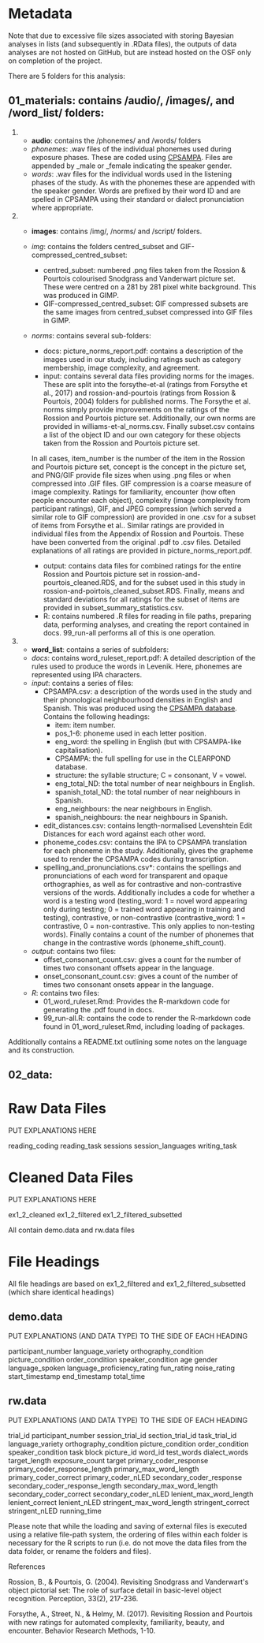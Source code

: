 # Metadata

Note that due to excessive file sizes associated with storing Bayesian analyses in lists (and subsequently in .RData files), the outputs of data analyses are not hosted on GitHub, but are instead hosted on the OSF only on completion of the project.

There are 5 folders for this analysis:

## **01_materials**: contains /audio/, /images/, and /word_list/ folders:

1. * **audio**: contains the /phonemes/ and /words/ folders
    * *phonemes*: .wav files of the individual phonemes used during exposure phases. These are coded using [CPSAMPA](http://clearpond.northwestern.edu/ipa_cpsampa.html). Files are appended by _male or _female indicating the speaker gender.
    * *words*: .wav files for the individual words used in the listening phases of the study. As with the phonemes these are appended with the speaker gender. Words are prefixed by their word ID and are spelled in CPSAMPA using their standard or dialect pronunciation where appropriate.

2. * **images**: contains /img/, /norms/ and /script/ folders.
    * *img*: contains the folders centred_subset and GIF-compressed_centred_subset:
        * centred_subset: numbered .png files taken from the Rossion & Pourtois colourised Snodgrass and Vanderwart picture set. These were centred on a 281 by 281 pixel white background. This was produced in GIMP.
        * GIF-compressed_centred_subset: GIF compressed subsets are the same images from centred_subset compressed into GIF files in GIMP.
    * *norms*: contains several sub-folders:
        * docs: picture_norms_report.pdf: contains a description of the images used in our study, including ratings such as category membership, image complexity, and agreement.
        * input: contains several data files providing norms for the images. These are split into the forsythe-et-al (ratings from Forsythe et al., 2017) and rossion-and-pourtois (ratings from Rossion & Pourtois, 2004) folders for published norms. The Forsythe et al. norms simply provide improvements on the ratings of the Rossion and Pourtois picture set. Additionally, our own norms are provided in williams-et-al_norms.csv. Finally subset.csv contains a list of the object ID and our own category for these objects taken from the Rossion and Pourtois picture set. 

        In all cases, item_number is the number of the item in the Rossion and Pourtois picture set, concept is the concept in the picture set, and PNG/GIF provide file sizes when using .png files or when compressed into .GIF files. GIF compression is a coarse measure of image complexity. Ratings for familiarity, encounter (how often people encounter each object), complexity (image complexity from participant ratings), GIF, and JPEG compression (which served a similar role to GIF compression) are provided in one .csv for a subset of items from Forsythe et al.. Similar ratings are provided in individual files from the Appendix of Rossion and Pourtois. These have been converted from the original .pdf to .csv files. Detailed explanations of all ratings are provided in picture_norms_report.pdf.

        * output: contains data files for combined ratings for the entire Rossion and Pourtois picture set in rossion-and-pourtois_cleaned.RDS, and for the subset used in this study in rossion-and-poirtois_cleaned_subset.RDS. Finally, means and standard deviations for all ratings for the subset of items are provided in subset_summary_statistics.csv.
        * R: contains numbered .R files for reading in file paths, preparing data, performing analyses, and creating the report contained in docs. 99_run-all performs all of this is one operation.

3. * **word_list**: contains a series of subfolders:
    * *docs*: contains word_ruleset_report.pdf: A detailed description of the rules used to produce the words in Levenik. Here, phonemes are represented using IPA characters.
    * *input*: contains a series of files:
        * CPSAMPA.csv: a description of the words used in the study and their phonological neighbourhood densities in English and Spanish. This was produced using the [CPSAMPA database](http://clearpond.northwestern.edu/). Contains the following headings:
            * item: item number.
            * pos_1-6: phoneme used in each letter position.
            * eng_word: the spelling in English (but with CPSAMPA-like capitalisation).
            * CPSAMPA: the full spelling for use in the CLEARPOND database.
            * structure: the syllable structure; C = consonant, V = vowel.
            * eng_total_ND: the total number of near neighbours in English.
            * spanish_total_ND: the total number of near neighbours in Spanish.
            * eng_neighbours: the near neighbours in English.
            * spanish_neighbours: the near neighbours in Spanish.
        * edit_distances.csv: contains length-normalised Levenshtein Edit Distances for each word against each other word.
        * phoneme_codes.csv: contains the IPA to CPSAMPA translation for each phoneme in the study. Additionally, gives the grapheme used to render the CPSAMPA codes during transcription.
        * spelling_and_pronunciations.csv*: contains the spellings and pronunciations of each word for transparent and opaque orthographies, as well as for contrastive and non-contrastive versions of the words. Additionally includes a code for whether a word is a testing word (testing_word: 1 = novel word appearing only during testing; 0 = trained word appearing in training and testing), contrastive, or non-contrastive (contrastive_word: 1 = contrastive, 0 = non-contrastive. This only applies to non-testing words). Finally contains a count of the number of phonemes that change in the contrastive words (phoneme_shift_count).
    * *output*: contains two files:
        * offset_consonant_count.csv: gives a count for the number of times two consonant offsets appear in the language.
        * onset_consonant_count.csv: gives a count of the number of times two consonant onsets appear in the language.
    * *R*: contains two files:
        * 01_word_ruleset.Rmd: Provides the R-markdown code for generating the .pdf found in docs.
        * 99_run-all.R: contains the code to render the R-markdown code found in 01_word_ruleset.Rmd, including loading of packages.
    
Additionally contains a README.txt outlining some notes on the language and its construction.

## **02_data**:

Raw Data Files
=======================================================
PUT EXPLANATIONS HERE

reading_coding
reading_task
sessions
session_languages
writing_task

Cleaned Data Files
=======================================================
PUT EXPLANATIONS HERE

ex1_2_cleaned
ex1_2_filtered
ex1_2_filtered_subsetted

All contain demo.data and rw.data files

File Headings
=======================================================

All file headings are based on ex1_2_filtered
and ex1_2_filtered_subsetted 
(which share identical headings)

demo.data
---------

PUT EXPLANATIONS (AND DATA TYPE) TO THE SIDE OF EACH HEADING

participant_number
language_variety
orthography_condition
picture_condition
order_condition
speaker_condition
age
gender
language_spoken
language_proficiency_rating
fun_rating
noise_rating
start_timestamp
end_timestamp
total_time

rw.data
-------

PUT EXPLANATIONS (AND DATA TYPE) TO THE SIDE OF EACH HEADING 

trial_id
participant_number
session_trial_id
section_trial_id
task_trial_id
language_variety
orthography_condition
picture_condition
order_condition
speaker_condition
task
block
picture_id
word_id
test_words
dialect_words
target_length
exposure_count
target
primary_coder_response
primary_coder_response_length
primary_max_word_length
primary_coder_correct
primary_coder_nLED
secondary_coder_response
secondary_coder_response_length
secondary_max_word_length
secondary_coder_correct
secondary_coder_nLED
lenient_max_word_length
lenient_correct
lenient_nLED
stringent_max_word_length
stringent_correct
stringent_nLED
running_time

Please note that while the loading and saving of external files is executed using a relative file-path system, the ordering of files within each folder is necessary for the R scripts to run (i.e. do not move the data files from the data folder, or rename the folders and files). 

References

Rossion, B., & Pourtois, G. (2004). Revisiting Snodgrass and Vanderwart's object pictorial set: The role of surface detail in basic-level object recognition. Perception, 33(2), 217-236.

Forsythe, A., Street, N., & Helmy, M. (2017). Revisiting Rossion and Pourtois with new ratings for automated complexity, familiarity, beauty, and encounter. Behavior Research Methods, 1-10.